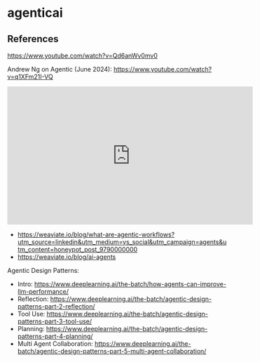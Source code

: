 # agenticai



## References

https://www.youtube.com/watch?v=Qd6anWv0mv0

Andrew Ng on Agentic (June 2024): https://www.youtube.com/watch?v=q1XFm21I-VQ

<iframe width="560" height="315" src="https://www.youtube.com/embed/q1XFm21I-VQ?si=1dpdJOLxwdBAlGHW&amp;start=829" title="YouTube video player" frameborder="0" allow="accelerometer; autoplay; clipboard-write; encrypted-media; gyroscope; picture-in-picture; web-share" referrerpolicy="strict-origin-when-cross-origin" allowfullscreen></iframe>

- https://weaviate.io/blog/what-are-agentic-workflows?utm_source=linkedin&utm_medium=vs_social&utm_campaign=agents&utm_content=honeypot_post_9790000000
- https://weaviate.io/blog/ai-agents

Agentic Design Patterns:
- Intro: https://www.deeplearning.ai/the-batch/how-agents-can-improve-llm-performance/
- Reflection: https://www.deeplearning.ai/the-batch/agentic-design-patterns-part-2-reflection/
- Tool Use: https://www.deeplearning.ai/the-batch/agentic-design-patterns-part-3-tool-use/
- Planning: https://www.deeplearning.ai/the-batch/agentic-design-patterns-part-4-planning/
- Multi Agent Collaboration: https://www.deeplearning.ai/the-batch/agentic-design-patterns-part-5-multi-agent-collaboration/
